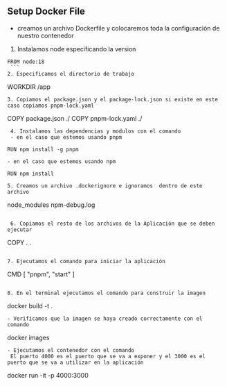 
## Setup Docker File 

- creamos un archivo Dockerfile y colocaremos toda la configuración de nuestro contenedor 
 1. Instalamos node especificando la version
   ```
   FROM node:18
    ```
 2. Especificamos el directorio de trabajo
   ```
  WORKDIR /app
   ```
 3. Copiamos el package.json y el package-lock.json si existe en este caso copiamos pnpm-lock.yaml
```
COPY package.json ./
COPY pnpm-lock.yaml ./
```
 4. Instalamos las dependencias y modulos con el comando 
 - en el caso que estemos usando pnpm 
 ```
    RUN npm install -g pnpm
 ```
 - en el caso que estemos usando npm 
 ```
    RUN npm install
 ```
 5. Creamos un archivo .dockerignore e ignoramos  dentro de este archivo 
```
node_modules
npm-debug.log
```
 
 6. Copiamos el resto de los archivos de la Aplicación que se deben ejecutar 
```
COPY . .     
```

7. Ejecutamos el comando para iniciar la aplicación
```
CMD [ "pnpm", "start" ]
```

8. En el terminal ejecutamos el comando para construir la imagen
```
docker build -t <nombre de la imagen> .
```
- Verificamos que la imagen se haya creado correctamente con el comando 
```
docker images
```
- Ejecutamos el contenedor con el comando 
 El puerto 4000 es el puerto que se va a exponer y el 3000 es el puerto que se va a utilizar en la aplicación

```
docker run -it -p 4000:3000 <nombre de la imagen>
```









